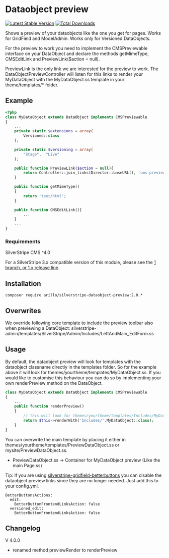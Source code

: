# Dataobject preview

[![Latest Stable Version](https://poser.pugx.org/arillo/silverstripe-dataobject-preview/v/stable?format=flat)](https://packagist.org/packages/arillo/silverstripe-dataobject-preview)
[![Total Downloads](https://poser.pugx.org/arillo/silverstripe-dataobject-preview/downloads?format=flat)](https://packagist.org/packages/arillo/silverstripe-dataobject-preview)

Shows a preview of your dataobjects like the one you get for pages. Works for GridField and ModelAdmin. Works only for Versioned DataObjects.

For the preview to work you need to implement the CMSPreviewable interface on your DataObject and declare the methods getMimeType, CMSEditLink and PreviewLink($action = null).

PreviewLink is the only link we are interested for the preview to work. The DataObjectPreviewController will listen for this links to render your MyDataObject with the MyDataObject.ss template in your theme/templates/\* folder.

## Example

```php
<?php
class MyDataObject extends DataObject implements CMSPreviewable
{
    ...
    private static $extensions = array(
        Versioned::class
    );

    private static $versioning = array(
        "Stage",  "Live"
    );

    public function PreviewLink($action = null){
        return Controller::join_links(Director::baseURL(), 'cms-preview', 'show', $this->ClassName, $this->ID);
    }

    public function getMimeType()
    {
        return 'text/html';
    }

    public function CMSEditLink(){
        ...
    }
    ...
}
```

### Requirements

SilverStripe CMS ^4.0

For a SilverStripe 3.x compatible version of this module, please see the [1 branch, or 1.x release line](https://github.com/arillo/silverstripe-arbitrarysettings/tree/1.0).

## Installation

    composer require arillo/silverstripe-dataobject-preview:2.0.*

## Overwrites

We override following core template to include the preview toolbar also when previewing a DataObject: silverstripe-admin/templates/SilverStripe/Admin/Includes/LeftAndMain_EditForm.ss

## Usage

By default, the dataobject preview will look for templates with the dataobject classname directly in the templates folder. So for the example above it will look for themes/yourtheme/templates/MyDataObject.ss.
If you would like to customise this behaviour you can do so by implementing your own renderPreview method on the DataObject.

```php
class MyDataObject extends DataObject implements CMSPreviewable
{
    ...
    public function renderPreview()
    {
        // this will look for themes/yourtheme/templates/Includes/MyDataObject.ss
        return $this->renderWith('Includes/'.MyDataObject::class);
    }
}
```

You can overwrite the main template by placing it either in themes/yourtheme/templates/PreviewDataObject.ss or mysite/PreviewDataObject.ss.

* PreviewDataObject.ss -> Container for MyDataObject preview (Like the main Page.ss)

Tip: If you are using [silverstripe-gridfield-betterbuttons](https://github.com/unclecheese/silverstripe-gridfield-betterbuttons) you can disable the dataobject preview links since they are no longer needed. Just add this to your config.yml.

```
BetterButtonsActions:
  edit:
    BetterButtonFrontendLinksAction: false
  versioned_edit:
    BetterButtonFrontendLinksAction: false
```

## Changelog

V 4.0.0

* renamed method previewRender to renderPreview
